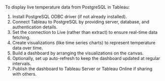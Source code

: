 To display live temperature data from PostgreSQL in Tableau:

1. Install PostgreSQL ODBC driver (if not already installed).
2. Connect Tableau to PostgreSQL by providing server, database, and authentication details.
3. Set the connection to Live (rather than extract) to ensure real-time data fetching.
4. Create visualizations (like time series charts) to represent temperature data over time.
5. Build a dashboard by arranging the visualizations on the canvas.
6. Optionally, set up auto-refresh to keep the dashboard updated at regular intervals.
7. Publish the dashboard to Tableau Server or Tableau Online if sharing with others.
